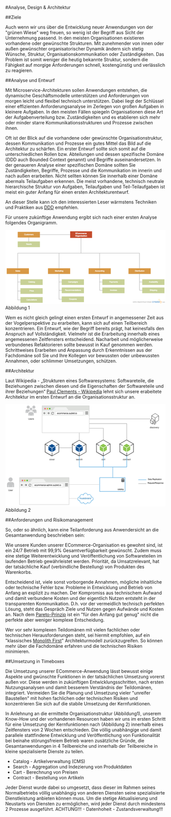 #Analyse, Design & Architektur

##Ziele

Auch wenn wir uns über die Entwicklung neuer Anwendungen von der "grünen Wiese" weg freuen, so wenig ist der Begriff aus Sicht der Unternehmung passend. In den meisten Organisationen existieren vorhandene oder gewünschte Strukturen. Mit zunehmender von innen oder außen gewünschter organisatorischer Dynamik ändern sich stetig Wünsche, Struktur, Organisationskommunikation oder Zuständigkeiten. Das Problem ist somit weniger die heutig bekannte Struktur, sondern die Fähigkeit auf morgige Anforderungen schnell, kostengünstig und verlässlich zu reagieren. 

##Analyse und Entwurf

Mit Microservice-Architekturen sollen Anwendungen entstehen, die dynamische Geschäftsmodelle unterstützen und Anforderungen von morgen leicht und flexibel technisch unterstützen. Dabei liegt der Schlüssel einer effizienten Anforderungsanalyse im Zerlegen von großen Aufgaben in kleinere Aufgaben. In den meisten Fällen spiegeln Organisationen diese Art der Aufgabenverteilung bzw. Zuständigkeiten und es etablieren sich mehr oder minder starre Kommunikationsstrukturen und Prozesse zwischen ihnen. 

Oft ist der Blick auf die vorhandene oder gewünschte Organisationstruktur, dessen Kommunikation und Prozesse ein gutes Mittel das Bild auf die Architektur zu schärfen. Ein erster Entwurf sollte sich somit auf die unterschiedlichen Rollen bzw. Abteilungen und dessen spezifische Domäne (DDD auch Bounded Context genannt) und Begriffe auseinandersetzen. In der genaueren Analyse einer spezifischen Domäne sollten Sie Zuständigkeiten, Begriffe, Prozesse und die Kommunikation im innerin und nach außen erarbeiten. Nicht sellten können Sie innerhalb einer Domäne abermals Teilaufgaben erkennen. Die meist vorhandene, technisch neutrale hierarchische Struktur von Aufgaben, Teilaufgaben und Teil-Teilaufgaben ist meist ein guter Anfang für einen ersten Architekturentwurf.

An dieser Stelle kann ich den interessierten Leser wärmstens Techniken und Praktiken aus [DDD](https://de.wikipedia.org/wiki/Domain-Driven_Design) empfehlen. 

Für unsere zukünftige Anwendung ergibt sich nach einer ersten Analyse folgendes Organigramm.

![Organisationsstruktur](images/organisation-structure.png)
Abbildung 1

Wem es nicht gleich gelingt einen ersten Entwurf in angemessener Zeit aus der Vogelperspektive zu erarbeiten, kann sich auf einen Teilbereich konzentrieren. Ein Entwurf, wie der Begriff bereits prägt, hat keinesfalls den Anspruch auf Vollständigkeit. Vielmehr ist die Erarbeitung innerhalb eines angemessenen Zeitfensters entscheidend. Nacharbeit und möglicherweise verbundenes Refaktorieren sollte bewusst in Kauf genommen werden. Schrittweises Erarbeiten und Anpassung durch Erkenntnissen aus der Fachdomäne soll Sie und Ihre Kollegen vor bewussten oder unbewussten Annahmen, oder schlimmer Umsetzungen, schützen. 

##Architektur

Laut Wikipedia - „Strukturen eines Softwaresystems: Softwareteile, die Beziehungen zwischen diesen und die Eigenschaften der Softwareteile und ihrer Beziehungen“ [Paul Clements - Wikipedia](https://de.wikipedia.org/wiki/Softwarearchitektur) lehnt sich unsere erabeitete Architektur im ersten Entwurf an die Organisationsstruktur an.

![Architektur](images/architecture.png)
Abbildung 2


##Anforderungen und Risikomanagement

So, oder so ähnlich, kann eine Teilanforderung aus Anwendersicht an die Gesamtanwendung beschrieben sein: 

Wie unsere Kunden unserer ECommerce-Organisation es gewohnt sind, ist ein 24/7 Betrieb mit 99,9% Gesamtverfügbarkeit gewünscht. Zudem muss eine stetige Weiterentwicklung und Veröffentlichung von Softwareteilen im laufenden Betrieb gewährleistet werden. Priorität, da Umsatzrelevant, hat der tatsächliche Kauf (verbindliche Bestellung) von Produkten des Warenkorbs.

Entscheidend ist, viele sonst vorborgende Annahmen, mögliche inhaltliche oder technische Fehler bzw. Probleme in Entwicklung und Betrieb von Anfang an explizit zu machen. Der Kompromiss aus technischem Aufwand und damit verbundene Kosten und der eigentlich Nutzen entsteht in der transparenten Kommunikation. D.h. vor der vermeidlich technisch perfekten Lösung, steht das Gespräch Ziele und Nutzen gegen Aufwände und Kosten an. Nach dem [Pareto-Prinzip](https://de.wikipedia.org/wiki/Paretoprinzip) ist ein "für den Anfang gut genug" nicht die perfekte aber weniger komplexe Entscheidung.

Wer vor sehr komplexen Teildomänen mit vielen fachlichen oder technischen Herausforderungen steht, sei hiermit empfohlen, auf ein "klassisches [Monolith First](http://martinfowler.com/bliki/MonolithFirst.html)" Architekturmodell zurückzugreifen. So können mehr über die Fachdomäne erfahren und die technischen Risiken minimieren.

##Umsetzung in Timeboxes

Die Umsetzung unserer ECommerce-Anwendung lässt bewusst einige Aspekte und gwünschte Funktionen in der tatsächlichen Umsetzung vorerst außen vor. Diese werden in zukünftigen Entwicklungsschritten, nach ersten Nutzungsanalysen und damit besserem Verständnis der Teildomänen, integriert. Vermeiden Sie die Planung und Umsetzung vieler "unreifer Baustellen" mit hohen fachlichen oder technischen Risiken und konzentrieren Sie sich auf die stabile Umsetzung der Kernfunktionen. 

In Anlehnung an die ermittelte Organisationstruktur (Abbildung1), unserem Know-How und der vorhandenen Resourcen haben wir uns im ersten Schritt für eine Umsetzung der Kernfunktionen nach (Abbildung 2) innerhalb eines Zeitfensters von 2 Wochen entschieden. Die völlig unabhängige und damit parallele stattfindene Entwicklung und Veröffentlichung von Funktionalität bei beinahe störungsfreiem Betrieb waren zusätzliche Gründe, die Gesamtanwendungen in 4 Teilbereiche und innerhalb der Teilbereiche in kleine spezialisierte Dienste zu teilen. 

* Catalog - Artikelverwaltung (CMS)
* Search - Aggregation und Indezierung von Produktdaten
* Cart - Berechnung von Preisen
* Contract - Bestellung von Artikeln 

Jeder Dienst wurde dabei so umgesetzt, dass dieser im Rahmen seines Normalbetriebs völlig unabhängig von anderen Diensten seine spezialisierte Dienstleistung anbieten können muss. Um die stetige Aktualisierung und Neustarts von Diensten zu ermöglichen, wird jeder Dienst durch mindestens 2 Prozesse ausgeführt. ACHTUNG!!! - Datenhoheit - Zustandsverwaltung!!!











